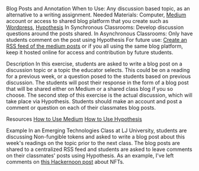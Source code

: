 Blog Posts and Annotation
When to Use: Any discussion based topic, as an alternative to a writing assignment.
Needed Materials: Computer, [Medium](https://medium.com/) account or access to shared blog platform that you create such as [Wordpress](https://wordpress.com/), [Hypothesis](https://web.hypothes.is/) 
In Synchronous Classrooms: Develop discussion questions around the posts shared.
In Asynchronous Classrooms: Only have students comment on the post using Hypothesis
For future use: [Create an RSS feed of the medium posts](https://medium.com/live-your-life-on-purpose/medium-rss-feeds-df32ba80f8f) or if you all using the same blog platform, keep it hosted online for access and contribution by future students. 

Description
In this exercise, students are asked to write a blog post on a discussion topic or a topic the educator selects. This could be on a reading for a previous week, or a question posed to the students based on previous discussion. The students will post their response in the form of a blog post that will be shared either on Medium or a shared class blog if you so choose. The second step of this exercise is the actual discussion, which will take place via Hypothesis. Students should make an account and post a comment or question on each of their classmates blog posts. 

Resources
[How to Use Medium](https://blog.hubspot.com/marketing/how-to-use-medium)
[How to Use Hypothesis](https://web.hypothes.is/help/) 

Example
In an Emerging Technologies Class at LJ University, students are discussing Non-fungible tokens and asked to write a blog post about this week's readings on the topic prior to the next class. The blog posts are shared to a centralized RSS feed and students are asked to leave comments on their classmates' posts using Hypothesis. As an example, I've left comments on [this Hackernoon post](https://hackernoon.com/what-is-gpt-3-and-why-do-we-need-it-673j34q7) about NFTs. 
